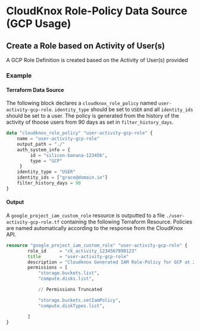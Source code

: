 # CloudKnox Role-Policy Data Source (GCP Usage)

## Create a Role based on Activity of User(s)

A GCP Role Definition is created based on the Activity of User(s) provided

### Example

#### Terraform Data Source

The following block declares a `cloudknox_role_policy` named `user-activity-gcp-role`. `identity_type` should be set to `USER` and all `identity_ids` should be set to a user. The policy is generated from the history of the activity of thoose users from 90 days as set in `filter_history_days`. 

```terraform
data "cloudknox_role_policy" "user-activity-gcp-role" {
    name = "user-activity-gcp-role"
    output_path = "./"
    auth_system_info = {
         id = "silicon-banana-123456",
         type = "GCP"
     }
    identity_type = "USER"
    identity_ids = ["grace@domain.io"]
    filter_history_days = 90
}
```

#### Output

A `google_project_iam_custom_role` resource is outputted to a file `./user-activity-gcp-role.tf` containing the following Terraform Resource. Policies are named automatically according to the response from the CloudKnox API.

```terraform
resource "google_project_iam_custom_role" "user-activity-gcp-role" {
		role_id     = "ck_activity_1234567890123"
		title		= "user-activity-gcp-role"
		description = "Cloudknox Generated IAM Role-Policy for GCP at 2020-07-16 14:30:55.374293 -0700 PDT m=+0.348074801"
		permissions = [
			"storage.buckets.list",
			"compute.disks.list",

            // Permissions Truncated

			"storage.buckets.setIamPolicy",
			"compute.diskTypes.list",

		]
}
```

